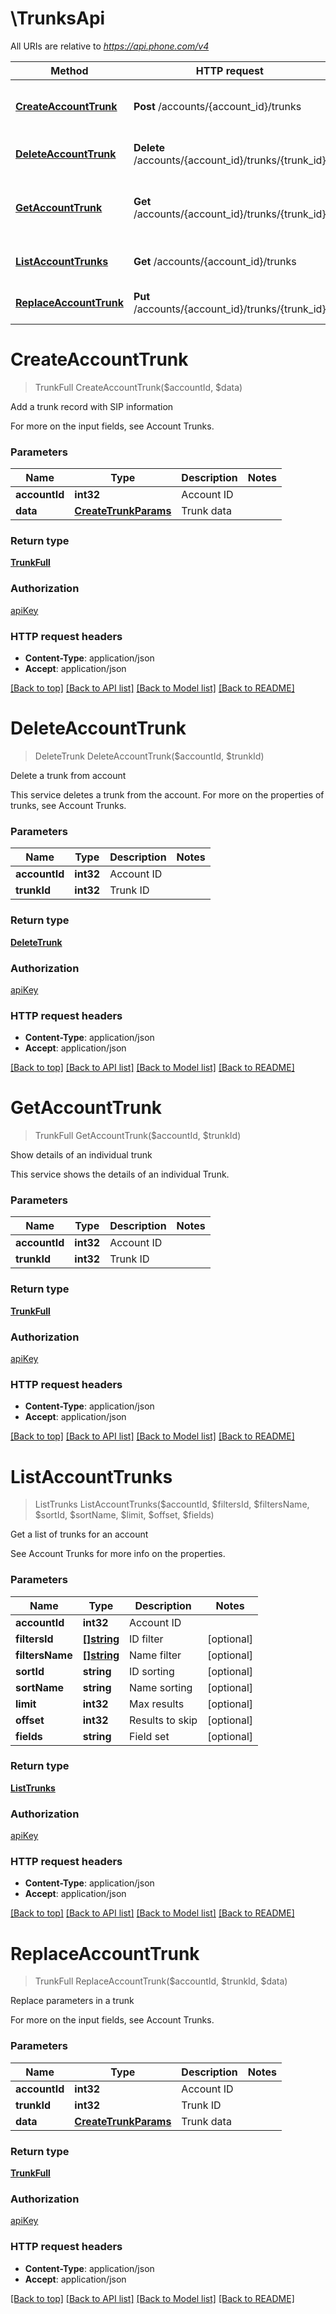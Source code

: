 # \TrunksApi

All URIs are relative to *https://api.phone.com/v4*

Method | HTTP request | Description
------------- | ------------- | -------------
[**CreateAccountTrunk**](TrunksApi.md#CreateAccountTrunk) | **Post** /accounts/{account_id}/trunks | Add a trunk record with SIP information
[**DeleteAccountTrunk**](TrunksApi.md#DeleteAccountTrunk) | **Delete** /accounts/{account_id}/trunks/{trunk_id} | Delete a trunk from account
[**GetAccountTrunk**](TrunksApi.md#GetAccountTrunk) | **Get** /accounts/{account_id}/trunks/{trunk_id} | Show details of an individual trunk
[**ListAccountTrunks**](TrunksApi.md#ListAccountTrunks) | **Get** /accounts/{account_id}/trunks | Get a list of trunks for an account
[**ReplaceAccountTrunk**](TrunksApi.md#ReplaceAccountTrunk) | **Put** /accounts/{account_id}/trunks/{trunk_id} | Replace parameters in a trunk


# **CreateAccountTrunk**
> TrunkFull CreateAccountTrunk($accountId, $data)

Add a trunk record with SIP information

For more on the input fields, see Account Trunks.


### Parameters

Name | Type | Description  | Notes
------------- | ------------- | ------------- | -------------
 **accountId** | **int32**| Account ID | 
 **data** | [**CreateTrunkParams**](CreateTrunkParams.md)| Trunk data | 

### Return type

[**TrunkFull**](TrunkFull.md)

### Authorization

[apiKey](../README.md#apiKey)

### HTTP request headers

 - **Content-Type**: application/json
 - **Accept**: application/json

[[Back to top]](#) [[Back to API list]](../README.md#documentation-for-api-endpoints) [[Back to Model list]](../README.md#documentation-for-models) [[Back to README]](../README.md)

# **DeleteAccountTrunk**
> DeleteTrunk DeleteAccountTrunk($accountId, $trunkId)

Delete a trunk from account

This service deletes a trunk from the account. For more on the properties of trunks, see Account Trunks.


### Parameters

Name | Type | Description  | Notes
------------- | ------------- | ------------- | -------------
 **accountId** | **int32**| Account ID | 
 **trunkId** | **int32**| Trunk ID | 

### Return type

[**DeleteTrunk**](DeleteTrunk.md)

### Authorization

[apiKey](../README.md#apiKey)

### HTTP request headers

 - **Content-Type**: application/json
 - **Accept**: application/json

[[Back to top]](#) [[Back to API list]](../README.md#documentation-for-api-endpoints) [[Back to Model list]](../README.md#documentation-for-models) [[Back to README]](../README.md)

# **GetAccountTrunk**
> TrunkFull GetAccountTrunk($accountId, $trunkId)

Show details of an individual trunk

This service shows the details of an individual Trunk.


### Parameters

Name | Type | Description  | Notes
------------- | ------------- | ------------- | -------------
 **accountId** | **int32**| Account ID | 
 **trunkId** | **int32**| Trunk ID | 

### Return type

[**TrunkFull**](TrunkFull.md)

### Authorization

[apiKey](../README.md#apiKey)

### HTTP request headers

 - **Content-Type**: application/json
 - **Accept**: application/json

[[Back to top]](#) [[Back to API list]](../README.md#documentation-for-api-endpoints) [[Back to Model list]](../README.md#documentation-for-models) [[Back to README]](../README.md)

# **ListAccountTrunks**
> ListTrunks ListAccountTrunks($accountId, $filtersId, $filtersName, $sortId, $sortName, $limit, $offset, $fields)

Get a list of trunks for an account

See Account Trunks for more info on the properties.


### Parameters

Name | Type | Description  | Notes
------------- | ------------- | ------------- | -------------
 **accountId** | **int32**| Account ID | 
 **filtersId** | [**[]string**](string.md)| ID filter | [optional] 
 **filtersName** | [**[]string**](string.md)| Name filter | [optional] 
 **sortId** | **string**| ID sorting | [optional] 
 **sortName** | **string**| Name sorting | [optional] 
 **limit** | **int32**| Max results | [optional] 
 **offset** | **int32**| Results to skip | [optional] 
 **fields** | **string**| Field set | [optional] 

### Return type

[**ListTrunks**](ListTrunks.md)

### Authorization

[apiKey](../README.md#apiKey)

### HTTP request headers

 - **Content-Type**: application/json
 - **Accept**: application/json

[[Back to top]](#) [[Back to API list]](../README.md#documentation-for-api-endpoints) [[Back to Model list]](../README.md#documentation-for-models) [[Back to README]](../README.md)

# **ReplaceAccountTrunk**
> TrunkFull ReplaceAccountTrunk($accountId, $trunkId, $data)

Replace parameters in a trunk

For more on the input fields, see Account Trunks.


### Parameters

Name | Type | Description  | Notes
------------- | ------------- | ------------- | -------------
 **accountId** | **int32**| Account ID | 
 **trunkId** | **int32**| Trunk ID | 
 **data** | [**CreateTrunkParams**](CreateTrunkParams.md)| Trunk data | 

### Return type

[**TrunkFull**](TrunkFull.md)

### Authorization

[apiKey](../README.md#apiKey)

### HTTP request headers

 - **Content-Type**: application/json
 - **Accept**: application/json

[[Back to top]](#) [[Back to API list]](../README.md#documentation-for-api-endpoints) [[Back to Model list]](../README.md#documentation-for-models) [[Back to README]](../README.md)

